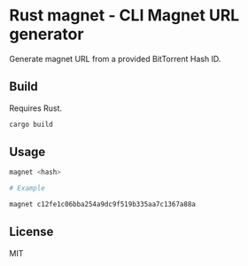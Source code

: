 # Rust magnet - CLI Magnet URL generator

Generate magnet URL from a provided BitTorrent Hash ID.

## Build

Requires Rust.

```bash
cargo build
```

## Usage

```bash
magnet <hash>

# Example

magnet c12fe1c06bba254a9dc9f519b335aa7c1367a88a
```

## License

MIT
